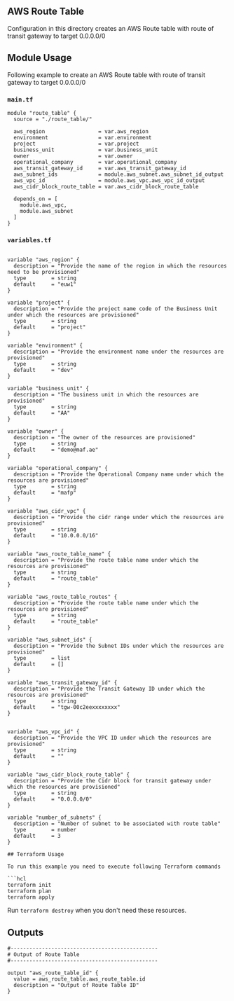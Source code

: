 <!-- BEGIN_TF_DOCS -->

## AWS Route Table

Configuration in this directory creates an AWS Route table with route of transit gateway to target 0.0.0.0/0

## Module Usage 

Following example to create an AWS Route table with route of transit gateway to target 0.0.0.0/0

### `main.tf`
```hcl
module "route_table" {
  source = "./route_table/"

  aws_region                 = var.aws_region
  environment                = var.environment
  project                    = var.project
  business_unit              = var.business_unit
  owner                      = var.owner
  operational_company        = var.operational_company
  aws_transit_gateway_id     = var.aws_transit_gateway_id
  aws_subnet_ids             = module.aws_subnet.aws_subnet_id_output
  aws_vpc_id                 = module.aws_vpc.aws_vpc_id_output
  aws_cidr_block_route_table = var.aws_cidr_block_route_table

  depends_on = [
    module.aws_vpc,
    module.aws_subnet
  ]
}

```

### `variables.tf`

```

variable "aws_region" {
  description = "Provide the name of the region in which the resources need to be provisioned"
  type        = string
  default     = "euw1"
}

variable "project" {
  description = "Provide the project name code of the Business Unit under which the resources are provisioned"
  type        = string
  default     = "project"
}

variable "environment" {
  description = "Provide the environment name under the resources are provisioned"
  type        = string
  default     = "dev"
}

variable "business_unit" {
  description = "The business unit in which the resources are provisioned"
  type        = string
  default     = "AA"
}

variable "owner" {
  description = "The owner of the resources are provisioned"
  type        = string
  default     = "demo@maf.ae"
}

variable "operational_company" {
  description = "Provide the Operational Company name under which the resources are provisioned"
  type        = string
  default     = "mafp"
}

variable "aws_cidr_vpc" {
  description = "Provide the cidr range under which the resources are provisioned"
  type        = string
  default     = "10.0.0.0/16"
}

variable "aws_route_table_name" {
  description = "Provide the route table name under which the resources are provisioned"
  type        = string
  default     = "route_table"
}

variable "aws_route_table_routes" {
  description = "Provide the route table name under which the resources are provisioned"
  type        = string
  default     = "route_table"
}

variable "aws_subnet_ids" {
  description = "Provide the Subnet IDs under which the resources are provisioned"
  type        = list
  default     = []
}

variable "aws_transit_gateway_id" {
  description = "Provide the Transit Gateway ID under which the resources are provisioned"
  type        = string
  default     = "tgw-00c2eexxxxxxxx"
}


variable "aws_vpc_id" {
  description = "Provide the VPC ID under which the resources are provisioned"
  type        = string
  default     = ""
}

variable "aws_cidr_block_route_table" {
  description = "Provide the Cidr block for transit gateway under which the resources are provisioned"
  type        = string
  default     = "0.0.0.0/0"
}

variable "number_of_subnets" {
  description = "Number of subnet to be associated with route table"
  type        = number
  default     = 3
}

## Terraform Usage

To run this example you need to execute following Terraform commands

```hcl
terraform init
terraform plan
terraform apply
```

Run `terraform destroy` when you don't need these resources.

## Outputs
```
#-----------------------------------------------
# Output of Route Table
#-----------------------------------------------

output "aws_route_table_id" {
  value = aws_route_table.aws_route_table.id
  description = "Output of Route Table ID"
}
```
<!-- END_TF_DOCS -->
